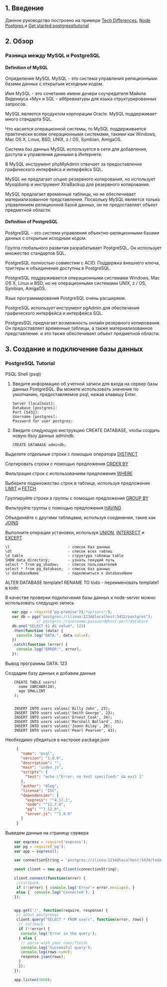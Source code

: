 
 

## 1. Введение

Данное руководство построено на примере
[Tech Differences](https://techdifferences.com/difference-between-mysql-and-postgresql.html "Tech Differences"), [Node Postgres ](https://node-postgres.com/ "Node Postgres ") и [Get started postgresqltutorial](http://www.postgresqltutorial.com/postgresql-select/ "Get started postgresqltutorial")
 

## 2. Обзор
### Разница между MySQL и PostgreSQL 

#### Definition of MySQL

Определение MySQL MySQL - это система управления реляционными базами данных с открытым исходным кодом. 

Имя MySQL - это сочетание имени дочери соучредителя Майкла Видениуса «My» и SQL - аббревиатуры для языка структурированных запросов.

MySQL является продуктом корпорации Oracle. MySQL поддерживает много стандарта SQL. 

Что касается операционной системы, то MySQL поддерживается практически всеми операционными системами, такими как Windows, Mac OS X, Linux, BSD, UNIX, z / OS, Symbian, AmigaOS.

Система баз данных MySQL используется в сети для добавления, доступа и управления данными в Интернете.

В MySQL инструмент phpMyAdmin отвечает за предоставление графического интерфейса и интерфейса SQL. 

MySQL не предлагает опцию резервного копирования, но использует Mysqldump и инструмент XtraBackup для резервного копирования. 

MySQL предлагает временные таблицы, но не обеспечивает материализованное представление. Поскольку MySQL является только управлением реляционной базой данных, он не предоставляет объект предметной области.



#### Definition of PostgreSQL

PostgreSQL - это система управления объектно-реляционными базами данных с открытым исходным кодом. 

Группа глобального развития разрабатывает PostgreSQL. Он использует множество стандартов SQL. 

PostgreSQL полностью совместим с ACID. Поддержка внешнего ключа, триггеры и объединение доступны в PostgreSQL. 

PostgreSQL поддерживается операционными системами Windows, Mac OS X, Linux и BSD, но не операционными системами UNIX, z / OS, Symbian, AmigaOS. 

Язык программирования PostgreSQL очень расширяем. 

PostgreSQL использует инструмент pgAdmin для обеспечения графического интерфейса и интерфейса SQL. 

PostgresSQL предлагает возможность онлайн резервного копирования. Он предоставляет временные таблицы, а также материализованное представление. и это также обеспечивает объект предметной области.

## 3. Создание и подключение базы данных
### PostgreSQL Tutorial 

PSQL Shell (psql)
1. Введите информацию об учетной записи для входа на сервер базы данных PostgreSQL. Вы можете использовать значение по умолчанию, предоставляемое psql, нажав клавишу Enter.

       Server [localhost]:
       Database [postgres]:
       Port [5432]:
       Username [postgres]:
       Password for user postgres:

2. Введите следующую инструкцию CREATE DATABASE, чтобы создать новую базу данных admindb.

       CREATE DATABASE admindb;


Выделите отдельные строки с помощью оператора [DISTINCT](http://www.postgresqltutorial.com/postgresql-select-distinct/ "DISTINCT")

Сортировать строки с помощью предложения [ORDER BY](http://www.postgresqltutorial.com/postgresql-order-by/ "ORDER BY")
 
Фильтрация строк с использованием предложения [WHERE](http://www.postgresqltutorial.com/postgresql-where/ "WHERE")

Выберите подмножество строк в таблице, используя предложение [LIMIT](http://www.postgresqltutorial.com/postgresql-limit/ "LIMIT") и [FETCH](http://www.postgresqltutorial.com/postgresql-fetch/ "FETCH")


 Группируйте строки в группы с помощью предложения [GROUP BY](http://www.postgresqltutorial.com/postgresql-order-by/ "GROUP BY")
 
 Фильтруйте группы с помощью предложения [HAVING](http://www.postgresqltutorial.com/postgresql-having/"HAVING")
  
 Объединяйте с другими таблицами, используя соединения, такие как [JOINS](http://www.postgresqltutorial.com/postgresql-joins/ "JOINS")  

Выполните операции установки, используя [UNION](http://www.postgresqltutorial.com/postgresql-union/ "UNION"), [INTERSECT](http://www.postgresqltutorial.com/postgresql-intersect/ "INTERSECT") и [EXCEPT](http://www.postgresqltutorial.com/postgresql-tutorial/postgresql-except/  "EXCEPT")



    \l                          - список баз данных
    \dt                         - список всех таблиц
    \d table                    - структура таблицы table
    SHOW data_directory;        - узнать текущий путь
    select * from pg_shadow;    - cписок пользователей
    select * from pg_database;  - cписок баз данных
    \c databaseName             - подключиться к databaseName
   ALTER DATABASE template1 RENAME TO todo      - переименовать template1 в todo
   
   
   В качестве проверки подключения базы данных к node-server можно использовать следущую запись
   ```js
      var pgp = require("pg-promise")(/*options*/);
      var db = pgp("postgres://ilinoa:1234@localhost:5432/postgres");
                 // postgres://username:password@host:port/database
      db.one("SELECT $1 AS value", 123)
      .then(function (data) {
        console.log("DATA:", data.value);
      })
      .catch(function (error) {
        console.log("ERROR:", error);
      });
   ```
  
  Вывод программы DATA: 123
  
  
  Создадим базу данных и добавим данные
```psql
    CREATE TABLE users(
      name VARCHAR(20),
      age SMALLINT
    );
    
    
    INSERT INTO users values('Billy John', 23);
    INSERT INTO users values('Smith George', 23);
    INSERT INTO users values('Ernest Cook', 34);
    INSERT INTO users values('Marshall Ballard', 35);
    INSERT INTO users values('Joann Riley', 26);
    INSERT INTO users values('Pearl Pearson', 43);
 ```   

Необходимо убедиться в настроке package.json
```json
     {
       "name": "psql",
       "version": "1.0.0",
       "description": "",
       "main": "index.js",
       "scripts": {
         "test": "echo \"Error: no test specified\" && exit 1"
       },
       "author": "Oleg",
       "license": "ISC",
       "dependencies": {
         "express": "^4.17.1",
         "node": "^12.7.0",
         "pg": "^7.12.0",
         "server.js": "^1.0.0"
       }
     }
```
Выведем данные на страницу сервера
```js
    var express = require('express');
    var pg = require('pg');
    var app = express();

    var connectionString = 'postgres://ilinoa:1234@localhost:5430/todo';

    const client = new pg.Client(connectionString);

    client.connect(function(error) {
     //callback
     if (!!error) { console.log('Error'+ error.message); }
     else {  console.log('Connected'); } 
    });


    app.get('/', function(require, response) {
     // about postgresql
     client.query("SELECT * FROM users", function(error, rows) {
      // callback
      if (!!error) {
       console.log('Error in the query');
      } else {
       // parse wiyh your rows/fields
       console.log('Successful query');
       console.log(rows.name);
       response.json(rows);
      }
      });
    });

    app.listen(3000);
 ```

